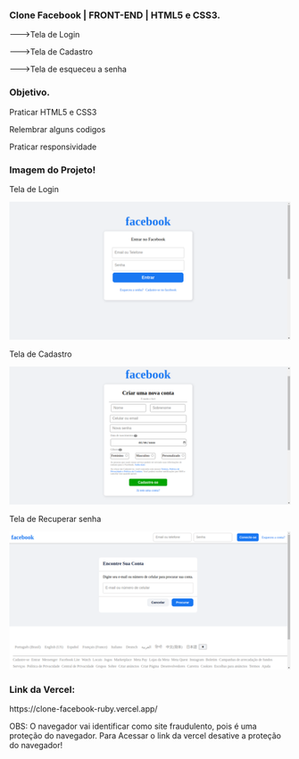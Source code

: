 ### Clone Facebook | FRONT-END | HTML5 e CSS3.
<p>--->Tela de Login</p>
<p>--->Tela de Cadastro</p>
<p>--->Tela de esqueceu a senha</p>

### Objetivo.
<p>Praticar HTML5 e CSS3</p>
<p>Relembrar alguns codigos</p>
<p>Praticar responsividade</p>

### Imagem do Projeto!

<p>Tela de Login<p>

![alt text](img/login.png)

<p>Tela de Cadastro<p>

![alt text](img/cadastro.png)

<p>Tela de Recuperar senha<p>

![alt text](img/recuperarSenha.png)

### Link da Vercel:

<p>https://clone-facebook-ruby.vercel.app/</p>
<p>OBS: O navegador vai identificar como site fraudulento, pois é uma proteção do navegador. Para Acessar o link da vercel desative a proteção do navegador!</p>

